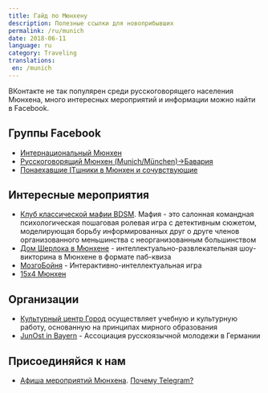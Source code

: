 ```yaml
---
title: Гайд по Мюнхену
description: Полезные ссылки для новоприбывших
permalink: /ru/munich
date: 2018-06-11
language: ru
category: Traveling
translations:
 en: /munich
---
```


ВКонтакте не так популярен среди русскоговорящего населения Мюнхена,
много интересных мероприятий и информации можно найти в Facebook.

## Группы Facebook

- [Интернациональный Мюнхен](https://www.facebook.com/groups/rusmuenchen)
- [Русскоговорящий Мюнхен (Munich/München)->Бавария](https://www.facebook.com/groups/munichrus/)
- [Понаехавшие ITшники в Мюнхен и сочувствующие](https://www.facebook.com/groups/traktoristi.v.munchene/)

## Интересные мероприятия

- [Клуб классической мафии BDSM](https://www.facebook.com/groups/mafclub.bdsm/). Мафия - это салонная командная психологическая пошаговая ролевая игра с детективным сюжетом, моделирующая борьбу информированных друг о друге членов организованного меньшинства с неорганизованным большинством
- [Дом Шерлока в Мюнхене](https://www.facebook.com/SherlockMunich/) - интеллектуально-развлекательная шоу-викторина в Мюнхене в формате паб-квиза
- [МозгоБойня](https://www.facebook.com/MozgoBojnjaMunich/) - Интерактивно-интеллектуальная игра
- [15x4 Мюнхен](https://www.facebook.com/15x4munich/)

## Организации

- [Культурный центр Город](https://www.facebook.com/kulturzentrum.gorod/) осуществляет учебную и культурную работу, основанную на принципах мирного образования
- [JunОst in Bayern](https://www.facebook.com/junostbayern/) - Ассоциация русскоязычной молодежи в Германии

## Присоединяйся к нам

- [Афиша мероприятий Мюнхена](https://t.me/MunichFun). [Почему Telegram?](/ru/telegram)
